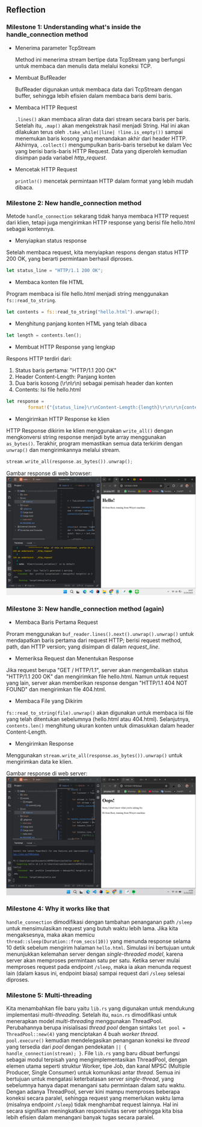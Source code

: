 ## Reflection

### Milestone 1: Understanding what's inside the handle_connection method

- Menerima parameter TcpStream

  Method ini menerima stream bertipe data TcpStream yang berfungsi untuk membaca dan menulis data melalui koneksi TCP.

- Membuat BufReader

  BufReader digunakan untuk membaca data dari TcpStream dengan buffer, sehingga lebih efisien dalam membaca baris demi baris.

- Membaca HTTP Request

  `.lines()` akan membaca aliran data dari stream secara baris per baris. Setelah itu, `.map()` akan mengekstrak hasil menjadi String. Hal ini akan dilakukan terus oleh `.take_while(|line| !line.is_empty())` sampai menemukan baris kosong yang menandakan akhir dari header HTTP. Akhirnya, `.collect()` mengumpulkan baris-baris tersebut ke dalam Vec<String> yang berisi baris-baris HTTP Request. Data yang diperoleh kemudian disimpan pada variabel *http_request*.

- Mencetak HTTP Request

  `println!()` mencetak permintaan HTTP dalam format yang lebih mudah dibaca.

### Milestone 2: New handle_connection method

Metode `handle_connection` sekarang tidak hanya membaca HTTP request dari klien, tetapi juga mengirimkan HTTP response yang berisi file hello.html sebagai kontennya.

- Menyiapkan status response

Setelah membaca request, kita menyiapkan respons dengan status HTTP 200 OK, yang berarti permintaan berhasil diproses.
```rust
let status_line = "HTTP/1.1 200 OK";
```

- Membaca konten file HTML

Program membaca isi file hello.html menjadi string menggunakan `fs::read_to_string`.
```rust
let contents = fs::read_to_string("hello.html").unwrap();
```

- Menghitung panjang konten HTML yang telah dibaca
```rust
let length = contents.len();
```

- Membuat HTTP Response yang lengkap

Respons HTTP terdiri dari:
1. Status baris pertama: "HTTP/1.1 200 OK"
2. Header Content-Length: Panjang konten
3. Dua baris kosong (\r\n\r\n) sebagai pemisah header dan konten
4. Contents: Isi file hello.html
```rust
let response =
        format!("{status_line}\r\nContent-Length:{length}\r\n\r\n{contents}");
```

- Mengirimkan HTTP Response ke klien

HTTP Response dikirim ke klien menggunakan `write_all()` dengan mengkonversi string response menjadi byte array menggunakan `as_bytes()`. Terakhir, program memastikan semua data terkirim dengan `unwrap()` dan mengirimkannya melalui stream.
```rust
stream.write_all(response.as_bytes()).unwrap();
```

Gambar response di web browser:
![Commit 2 screen capture](/assets/images/commit2.png)

### Milestone 3: New handle_connection method (again)

- Membaca Baris Pertama Request

Proram menggunakan `buf_reader.lines().next().unwrap().unwrap()` untuk mendapatkan baris pertama dari request HTTP; berisi request method, path, dan HTTP version; yang disimpan di dalam *request_line*.

- Memeriksa Request dan Menentukan Response

Jika request berupa "GET / HTTP/1.1", server akan mengembalikan status "HTTP/1.1 200 OK" dan mengirimkan file hello.html. Namun untuk request yang lain, server akan memberikan response dengan "HTTP/1.1 404 NOT FOUND" dan mengirimkan file 404.html.

- Membaca File yang Dikirim

`fs::read_to_string(file).unwrap()` akan digunakan untuk membaca isi file yang telah ditentukan sebelumnya (hello.html atau 404.html). Selanjutnya, `contents.len()` menghitung ukuran konten untuk dimasukkan dalam header Content-Length.

- Mengirimkan Response

Menggunakan `stream.write_all(response.as_bytes()).unwrap()` untuk mengirimkan data ke klien.

Gambar response di web server:
![Commit 3 screen capture](/assets/images/commit3.png)

### Milestone 4: Why it works like that

`handle_connection` dimodifikasi dengan tambahan penanganan path `/sleep` untuk mensimulasikan request yang butuh waktu lebih lama. Jika kita mengaksesnya, maka akan memicu `thread::sleep(Duration::from_secs(10))` yang menunda response selama 10 detik sebelum mengirim halaman `hello.html`. Simulasi ini bertujuan untuk menunjukkan kelemahan server dengan *single-threaded model*, karena server akan memproses permintaan satu per satu. Ketika server mulai memproses request pada endpoint `/sleep`, maka ia akan menunda request lain (dalam kasus ini, endpoint biasa) sampai request dari `/sleep` selesai diproses.

### Milestone 5: Multi-threading

Kita menambahkan file baru yaitu `lib.rs` yang digunakan untuk mendukung implementasi *multi-threading*. Setelah itu, `main.rs` dimodifikasi untuk menerapkan model *multi-threading* menggunakan ThreadPool. Perubahannya berupa inisialisasi *thread pool* dengan sintaks `let pool = ThreadPool::new(4)` yang menciptakan 4 buah *worker thread*. `pool.execure()` kemudian mendelegasikan penanganan koneksi ke *thread* yang tersedia dari *pool* dengan pendekatan `|| { handle_connection(stream); }`. File `lib.rs` yang baru dibuat berfungsi sebagai modul terpisah yang mengimplementasikan ThreadPool, dengan elemen utama seperti struktur Worker, tipe Job, dan kanal MPSC (Multiple Producer, Single Consumer) untuk komunikasi antar *thread*. Semua ini bertujuan untuk mengatasi keterbatasan server *single-thread*, yang sebelumnya hanya dapat menangani satu permintaan dalam satu waktu. Dengan adanya ThreadPool, server kini mampu memproses beberapa koneksi secara paralel, sehingga request yang memerlukan waktu lama (misalnya endpoint `/sleep`) tidak menghambat request lainnya. Hal ini secara signifikan meningkatkan responsivitas server sehingga kita bisa lebih efisien dalam menangani banyak tugas secara paralel.
